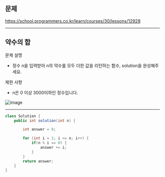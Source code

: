 
## 문제

https://school.programmers.co.kr/learn/courses/30/lessons/12928

---

## 약수의 합

문제 설명
- 정수 n을 입력받아 n의 약수를 모두 더한 값을 리턴하는 함수, solution을 완성해주세요.

제한 사항
- n은 0 이상 3000이하인 정수입니다.

![image](https://user-images.githubusercontent.com/64416833/192526976-3bd05cc6-dcfc-4f48-927c-c35f6eef0c74.png)

---

```java
class Solution {
    public int solution(int n) {

        int answer = 0;

        for (int i = 1; i <= n; i++) {
            if(n % i == 0) {
                answer += i;
            }
        }
        return answer;
    }
}
```